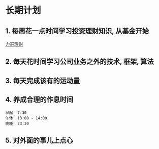# 长期计划

## 1. 每周花一点时间学习投资理财知识, 从基金开始

[力哥理财](https://www.bilibili.com/medialist/play/watchlater/p1)

## 2. 每天花时间学习公司业务之外的技术, 框架, 算法

## 3. 每天完成该有的运动量

## 4. 养成合理的作息时间

```
早起: 7:30
午休: 13:00 ~ 14:00
晚睡: 23:30
```

## 5. 对外面的事儿上点心
